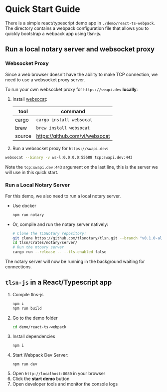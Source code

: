 # Quick Start Guide

There is a simple react/typescript demo app in `./demo/react-ts-webpack`. The directory contains a webpack configuration file that allows you to quickly bootstrap a webpack app using tlsn-js. 

## Run a local notary server and websocket proxy

### Websocket Proxy <a name="proxy"></a>

Since a web browser doesn't have the ability to make TCP connection, we need to use a websocket proxy server.

To run your own websocket proxy for `https://swapi.dev` **locally**:

1. Install [websocat](https://github.com/vi/websocat):

    | tool   | command                        |
    | ------ | ------------------------------ |
    | cargo  | `cargo install websocat`       |
    | brew   | `brew install websocat`        |
    | source | https://github.com/vi/websocat |

2. Run a websocket proxy for `https://swapi.dev`:
```sh
websocat --binary -v ws-l:0.0.0.0:55688 tcp:swapi.dev:443
```

Note the `tcp:swapi.dev:443` argument on the last line, this is the server we will use in this quick start.

### Run a Local Notary Server <a name="local-notary"></a>

For this demo, we also need to run a local notary server.

* Use docker
    ```sh
    npm run notary
    ```
* Or, compile and run the notary server natively:
     ```sh
     # Clone the TLSNotary repository:
     git clone https://github.com/tlsnotary/tlsn.git --branch "v0.1.0-alpha.10"
     cd tlsn/crates/notary/server/
     # Run the ntoary server
     cargo run --release -- --tls-enabled false
     ```

The notary server will now be running in the background waiting for connections.

## `tlsn-js` in a React/Typescript app

1. Compile tlns-js
    ```sh
    npm i
    npm run build
    ```
2. Go to the demo folder
    ```sh
    cd demo/react-ts-webpack
    ```
3. Install dependencies
    ```sh
    npm i
    ```
4. Start Webpack Dev Server:
    ```
    npm run dev
    ```
5. Open `http://localhost:8080` in your browser
6. Click the **start demo** button
7. Open developer tools and monitor the console logs

